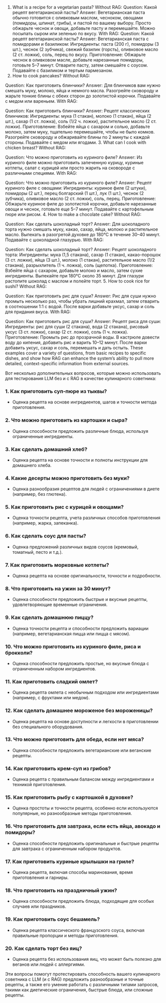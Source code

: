 1. What is a recipe for a vegetarian pasta?
Without RAG:
Question: Какой рецепт вегетарианской пасты?
Answer: Вегетарианская паста обычно готовится с оливковым маслом, чесноком, овощами (помидоры, шпинат, грибы), и пастой по вашему выбору. Просто обжарьте чеснок и овощи, добавьте пасту и перемешайте. Можно посыпать сыром или зеленью по вкусу.
With RAG:
Question: Какой рецепт вегетарианской пасты?
Answer: Вегетарианская паста с помидорами и базиликом:
Ингредиенты: паста (200 г), помидоры (3 шт.), чеснок (2 зубчика), свежий базилик (горсть), оливковое масло (2 ст. ложки), соль, перец по вкусу.
Приготовление: Обжарьте чеснок в оливковом масле, добавьте нарезанные помидоры, готовьте 5–7 минут. Отварите пасту, затем смешайте с соусом. Подавайте с базиликом и тертым пармезаном.
2. How to cook pancakes?
Without RAG:

Question: Как приготовить блинчики?
Answer: Для блинчиков вам нужно смешать муку, молоко, яйца и немного масла. Разогрейте сковороду и жарьте тонкие блины с обеих сторон до золотистой корочки. Подавайте с медом или вареньем.
With RAG:

Question: Как приготовить блинчики?
Answer: Рецепт классических блинчиков:
Ингредиенты: мука (1 стакан), молоко (1 стакан), яйца (2 шт.), сахар (1 ст. ложка), соль (1/2 ч. ложки), растительное масло (2 ст. ложки).
Приготовление: Взбейте яйца с сахаром и солью, добавьте молоко, затем муку, тщательно перемешайте, чтобы не было комков. Разогрейте сковороду и обжаривайте блины по 2 минуты с каждой стороны. Подавайте с медом или ягодами.
3. What can I cook with chicken breast?
Without RAG:

Question: Что можно приготовить из куриного филе?
Answer: Из куриного филе можно приготовить запеченную курицу, куриные котлеты, салат с курицей или просто жарить на сковороде с различными специями.
With RAG:

Question: Что можно приготовить из куриного филе?
Answer: Рецепт куриного филе с овощами:
Ингредиенты: куриное филе (2 штуки), помидоры (2 шт.), перец болгарский (1 шт.), лук (1 шт.), чеснок (2 зубчика), оливковое масло (2 ст. ложки), соль, перец.
Приготовление: Обжарьте куриное филе до золотистой корочки, добавьте нарезанные овощи и чеснок, готовьте еще 5–7 минут. Подавайте с картофельным пюре или рисом.
4. How to make a chocolate cake?
Without RAG:

Question: Как сделать шоколадный торт?
Answer: Для шоколадного торта нужно смешать муку, какао, сахар, яйца, молоко и растительное масло. Выпекать в разогретой духовке до 180°C в течение 30–40 минут. Подавайте с шоколадной глазурью.
With RAG:

Question: Как сделать шоколадный торт?
Answer: Рецепт шоколадного торта:
Ингредиенты: мука (1,5 стакана), сахар (1 стакан), какао-порошок (3 ст. ложки), яйца (3 шт.), молоко (1 стакан), растительное масло (1/2 стакана), разрыхлитель (1 ч. ложка), соль (щепотка).
Приготовление: Взбейте яйца с сахаром, добавьте молоко и масло, затем сухие ингредиенты. Выпекайте при 180°C около 35 минут. Для глазури растопите шоколад с маслом и полейте торт.
5. How to cook rice for sushi?
Without RAG:

Question: Как приготовить рис для суши?
Answer: Рис для суши нужно промыть несколько раз, чтобы убрать лишний крахмал, затем отварить в соотношении 1:1 с водой. После варки добавьте уксус, сахар и соль для придания вкуса.
With RAG:

Question: Как приготовить рис для суши?
Answer: Рецепт риса для суши:
Ингредиенты: рис для суши (2 стакана), вода (2 стакана), рисовый уксус (3 ст. ложки), сахар (2 ст. ложки), соль (1 ч. ложка).
Приготовление: Промыть рис до прозрачной воды. В кастрюле довести воду до кипения, добавить рис и варить 10–12 минут. После варки добавить уксус, сахар и соль, перемешать и дать остыть.
These examples cover a variety of questions, from basic recipes to specific dishes, and show how RAG can enhance the system’s ability to pull more detailed, context-specific information from external sources.



Вот несколько дополнительных вопросов, которые можно использовать для тестирования LLM без и с RAG в качестве кулинарного советника:

### 1. **Как приготовить суп-пюре из тыквы?**
   - Оценка рецепта на основе ингредиентов, шагов и точности метода приготовления.

### 2. **Что можно приготовить из картошки и сыра?**
   - Оценка способности предложить различные блюда, используя ограниченные ингредиенты.

### 3. **Как сделать домашний хлеб?**
   - Оценка рецепта на основе точности и полноты инструкции для домашнего хлеба.

### 4. **Какие десерты можно приготовить без муки?**
   - Оценка разнообразия рецептов для людей с ограничениями в диете (например, без глютена).

### 5. **Как приготовить рис с курицей и овощами?**
   - Оценка точности рецепта, учета различных способов приготовления (например, жарка, запеканка).

### 6. **Как сделать соус для пасты?**
   - Оценка предложений различных видов соусов (кремовый, томатный, песто и т.д.).

### 7. **Как приготовить морковные котлеты?**
   - Оценка рецепта на основе оригинальности, точности и подробности.

### 8. **Что приготовить на ужин за 30 минут?**
   - Оценка способности предложить быстрые и вкусные рецепты, удовлетворяющие временные ограничения.

### 9. **Как сделать домашнюю пиццу?**
   - Оценка точности рецепта и способности предложить вариации (например, вегетарианская пицца или пицца с мясом).

### 10. **Что можно приготовить из куриного филе, риса и брокколи?**
   - Оценка способности предложить простые, но вкусные блюда с ограниченным набором ингредиентов.

### 11. **Как приготовить сладкий омлет?**
   - Оценка рецепта омлета с необычным подходом или ингредиентами (например, с фруктами или медом).

### 12. **Как сделать домашнее мороженое без мороженицы?**
   - Оценка рецепта на основе доступности и легкости в приготовлении без специального оборудования.

### 13. **Что можно приготовить для обеда, если нет мяса?**
   - Оценка способности предложить вегетарианские или веганские рецепты.

### 14. **Как приготовить крем-суп из грибов?**
   - Оценка рецепта с правильным балансом между ингредиентами и техникой приготовления.

### 15. **Как приготовить рыбу с картошкой в духовке?**
   - Оценка простоты и точности рецепта, особенно если используются популярные, но разнообразные методы приготовления.

### 16. **Что приготовить для завтрака, если есть яйца, авокадо и помидоры?**
   - Оценка способности предложить оригинальные и быстрые рецепты для завтрака с ограниченным набором продуктов.

### 17. **Как приготовить куриные крылышки на гриле?**
   - Оценка рецепта, включая способы маринования, время приготовления и гарниры.

### 18. **Что приготовить на праздничный ужин?**
   - Оценка способности предложить блюда, подходящие для особых случаев или праздников.

### 19. **Как приготовить соус бешамель?**
   - Оценка рецепта классического французского соуса, включая правильные пропорции и методы приготовления.

### 20. **Как сделать торт без яиц?**
   - Оценка рецепта без использования яиц, что может быть полезно для веганов или людей с аллергиями.

Эти вопросы помогут протестировать способность вашего кулинарного советника с LLM (и с RAG) предложить разнообразные и точные рецепты, а также его умение работать с различными типами запросов, такими как диетические ограничения, быстрые блюда, или сложные рецепты.